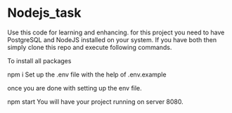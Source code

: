 # Nodejs_task

Use this code for learning and enhancing.
for this project you need to have PostgreSQL and NodeJS installed on your system. If you have both then simply clone this repo and execute following commands.

To install all packages

npm i
Set up the .env file with the help of .env.example

once you are done with setting up the env file.

npm start
You will have your project running on server 8080.
